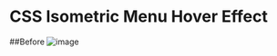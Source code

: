 # CSS Isometric Menu Hover Effect

##Before
![image](https://user-images.githubusercontent.com/72864817/170960720-9f7f829e-6371-4af4-9923-3160a72e2602.png)
